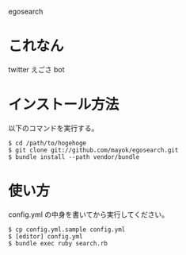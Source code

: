 egosearch

# これなん
twitter えごさ bot

# インストール方法
以下のコマンドを実行する。

```
$ cd /path/to/hogehoge
$ git clone git://github.com/mayok/egosearch.git
$ bundle install --path vendor/bundle
```

# 使い方
config.yml の中身を書いてから実行してください。

```
$ cp config.yml.sample config.yml
$ [editor] config.yml
$ bundle exec ruby search.rb
```
